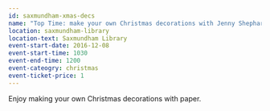 ```yaml
---
id: saxmundham-xmas-decs
name: "Top Time: make your own Christmas decorations with Jenny Shephard"
location: saxmundham-library
location-text: Saxmundham Library
event-start-date: 2016-12-08
event-start-time: 1030
event-end-time: 1200
event-cateogry: christmas
event-ticket-price: 1
---
```


Enjoy making your own Christmas decorations with paper.
